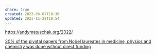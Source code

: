 ```yaml
---
share: true
created: 2023-06-07T18:30
updated: 2023-11-28T10:54
---
```

https://andymatuschak.org/2022/ 

[30% of the pivotal papers from Nobel laureates in medicine, physics and chemistry was done without direct funding](./30%25%20of%20the%20pivotal%20papers%20from%20Nobel%20laureates%20in%20medicine,%20physics%20and%20chemistry%20was%20done%20without%20direct%20funding.md)
